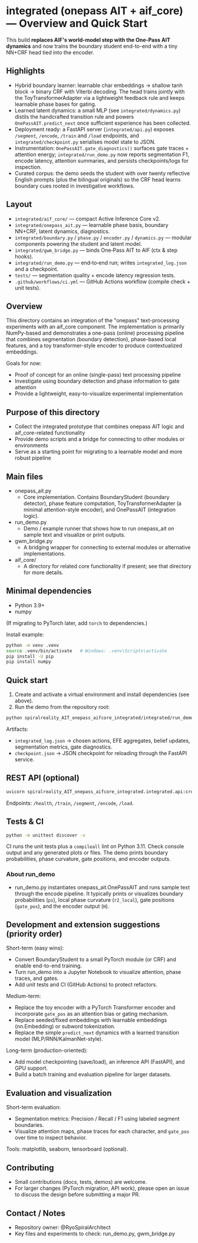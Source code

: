 # integrated (onepass AIT + aif_core) — Overview and Quick Start

This build **replaces AIF's world-model step with the One‑Pass AIT dynamics** and now trains the
boundary student end-to-end with a tiny NN+CRF head tied into the encoder.

## Highlights
- Hybrid boundary learner: learnable char embeddings → shallow tanh block → binary CRF with
  Viterbi decoding.  The head trains jointly with the ToyTransformerAdapter via a lightweight
  feedback rule and keeps learnable phase bases for gating.
- Learned latent dynamics: a small MLP (see `integrated/dynamics.py`) distils the handcrafted
  transition rule and powers `OnePassAIT.predict_next` once sufficient experience has been
  collected.
- Deployment ready: a FastAPI server (`integrated/api.py`) exposes `/segment`, `/encode`, `/train`
  and `/load` endpoints, and `integrated/checkpoint.py` serialises model state to JSON.
- Instrumentation: `OnePassAIT.gate_diagnostics()` surfaces gate traces + attention energy;
  `integrated/run_demo.py` now reports segmentation F1, encode latency, attention summaries, and
  persists checkpoints/logs for inspection.
- Curated corpus: the demo seeds the student with over twenty reflective English prompts (plus the
  bilingual originals) so the CRF head learns boundary cues rooted in investigative workflows.

## Layout
- `integrated/aif_core/` — compact Active Inference Core v2.
- `integrated/onepass_ait.py` — learnable phase basis, boundary NN+CRF, latent dynamics, diagnostics.
- `integrated/boundary.py` / `phase.py` / `encoder.py` / `dynamics.py` — modular components powering
  the student and latent model.
- `integrated/gwm_bridge.py` — binds One‑Pass AIT to AIF (ctx & step hooks).
- `integrated/run_demo.py` — end‑to‑end run; writes `integrated_log.json` and a checkpoint.
- `tests/` — segmentation quality + encode latency regression tests.
- `.github/workflows/ci.yml` — GitHub Actions workflow (compile check + unit tests).
## Overview

This directory contains an integration of the "onepass" text-processing experiments with an aif_core component. The implementation is primarily NumPy-based and demonstrates a one-pass (online) processing pipeline that combines segmentation (boundary detection), phase-based local features, and a toy transformer-style encoder to produce contextualized embeddings.

Goals for now:
- Proof of concept for an online (single-pass) text processing pipeline
- Investigate using boundary detection and phase information to gate attention
- Provide a lightweight, easy-to-visualize experimental implementation

## Purpose of this directory

- Collect the integrated prototype that combines onepass AIT logic and aif_core-related functionality
- Provide demo scripts and a bridge for connecting to other modules or environments
- Serve as a starting point for migrating to a learnable model and more robust pipeline

## Main files

- onepass_ait.py
  - Core implementation. Contains BoundaryStudent (boundary detector), phase feature computation, ToyTransformerAdapter (a minimal attention-style encoder), and OnePassAIT (integration logic).
- run_demo.py
  - Demo / example runner that shows how to run onepass_ait on sample text and visualize or print outputs.
- gwm_bridge.py
  - A bridging wrapper for connecting to external modules or alternative implementations.
- aif_core/
  - A directory for related core functionality if present; see that directory for more details.

## Minimal dependencies

- Python 3.9+
- numpy

(If migrating to PyTorch later, add `torch` to dependencies.)

Install example:

```bash
python -m venv .venv
source .venv/bin/activate   # Windows: .venv\Scripts\activate
pip install -U pip
pip install numpy
```

## Quick start

1. Create and activate a virtual environment and install dependencies (see above).
2. Run the demo from the repository root:

```bash
python spiralreality_AIT_onepass_aifcore_integrated/integrated/run_demo.py
```

Artifacts:
- `integrated_log.json` → chosen actions, EFE aggregates, belief updates, segmentation metrics,
  gate diagnostics.
- `checkpoint.json` → JSON checkpoint for reloading through the FastAPI service.

## REST API (optional)
```bash
uvicorn spiralreality_AIT_onepass_aifcore_integrated.integrated.api:create_app --factory
```

Endpoints: `/health`, `/train`, `/segment`, `/encode`, `/load`.

## Tests & CI
```bash
python -m unittest discover -v
```

CI runs the unit tests plus a `compileall` lint on Python 3.11.
Check console output and any generated plots or files. The demo prints boundary probabilities, phase curvature, gate positions, and encoder outputs.

### About run_demo

- run_demo.py instantiates onepass_ait.OnePassAIT and runs sample text through the encode pipeline. It typically prints or visualizes boundary probabilities (`ps`), local phase curvature (`r2_local`), gate positions (`gate_pos`), and the encoder output (`H`).

## Development and extension suggestions (priority order)

Short-term (easy wins):
- Convert BoundaryStudent to a small PyTorch module (or CRF) and enable end-to-end training.
- Turn run_demo into a Jupyter Notebook to visualize attention, phase traces, and gates.
- Add unit tests and CI (GitHub Actions) to protect refactors.

Medium-term:
- Replace the toy encoder with a PyTorch Transformer encoder and incorporate `gate_pos` as an attention bias or gating mechanism.
- Replace seeded/fixed embeddings with learnable embeddings (nn.Embedding) or subword tokenization.
- Replace the simple `predict_next` dynamics with a learned transition model (MLP/RNN/KalmanNet-style).

Long-term (production-oriented):
- Add model checkpointing (save/load), an inference API (FastAPI), and GPU support.
- Build a batch training and evaluation pipeline for larger datasets.

## Evaluation and visualization

Short-term evaluation:
- Segmentation metrics: Precision / Recall / F1 using labeled segment boundaries.
- Visualize attention maps, phase traces for each character, and `gate_pos` over time to inspect behavior.

Tools: matplotlib, seaborn, tensorboard (optional).

## Contributing

- Small contributions (docs, tests, demos) are welcome.
- For larger changes (PyTorch migration, API work), please open an issue to discuss the design before submitting a major PR.

## Contact / Notes

- Repository owner: @RyoSpiralArchitect
- Key files and experiments to check: run_demo.py, gwm_bridge.py
